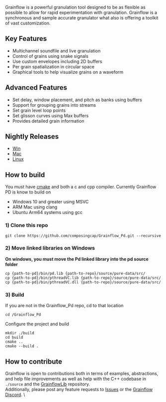 Grainflow is a powerful granulation tool designed to be as flexible as possible to allow for rapid experimentation with granulation. Grainflow is a synchronous and sample accurate granulator what also is offering a toolkit of vast customization. 


## Key Features
- Multichannel soundfile and live granulation
- Control of grains using snake signals
- Use custom envelopes including 2D buffers
- Per grain spatialization in circular space
- Graphical tools to help visualize grains on a waveform
  
## Advanced Features 
- Set delay, window placement, and pitch as banks using buffers
- Support for grouping grains into streams
- Set grain level loop points 
- Set glisson curves using Max buffers 
- Provides detailed grain information 

## Nightly Releases
- [Win](https://nightly.link/composingcap/Grainflow_Pd/workflows/cmake-multi-platform/master/Grainflow-windows-latest.zip)
- [Mac](https://nightly.link/composingcap/Grainflow_Pd/workflows/cmake-multi-platform/master/Grainflow-macos-latest.zip)
- [Linux](https://nightly.link/composingcap/Grainflow_Pd/workflows/cmake-multi-platform/master/Grainflow-ubuntu-latest.zip)

## How to build

You must have [cmake](https://cmake.org/) and both a c and cpp compiler.
Currently Grainflow PD is know to build on
- Windows 10 and greater using MSVC
- ARM Mac using clang
- Ubuntu Arm64 systems using gcc

### 1) Clone this repo 
```
git clone https://github.com/composingcap/Grainflow_Pd.git --recursive 
```
### 2) Move linked libraries on Windows
**On windows, you must move the Pd linked library into the pd source folder** 
``` 
cp {path-to-pd}/bin/pd.lib {path-to-repo}/source/pure-data/src/
cp {path-to-pd}/bin/pthreadVC.lib {path-to-repo}/source/pure-data/src/
cp {path-to-pd}/bin/pthreadVC.dll {path-to-repo}/source/pure-data/src/
```
### 3) Build
If you are not in the Grainflow_Pd repo, cd to that location
```
cd /Grainflow_Pd
```
Configure the project and build
```
mkdir ./build
cd build
cmake ..
cmake --build .
```

## How to contribute
Grainflow is open to contributions both in terms of examples, abstractions, and help file improvements as well as help with the C++ codebase in `./source` and the [GrainflowLib](https://github.com/composingcap/GrainflowLib) repository. \
Additionally, please post any feature requests to [Issues](https://github.com/composingcap/Grainflow_pd/issues) or the [Grainflow Discord](https://discord.gg/8RUUUvjVgK). \

